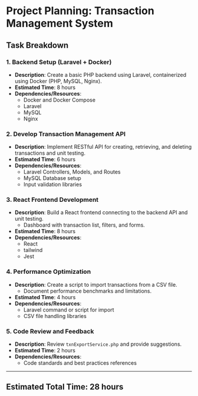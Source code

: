 # Project Planning: Transaction Management System

## Task Breakdown

### 1. Backend Setup (Laravel + Docker)
- **Description**: Create a basic PHP backend using Laravel, containerized using Docker (PHP, MySQL, Nginx).
- **Estimated Time**:  8 hours
- **Dependencies/Resources**:
  - Docker and Docker Compose
  - Laravel
  - MySQL
  - Nginx

### 2. Develop Transaction Management API
- **Description**: Implement RESTful API for creating, retrieving, and deleting transactions and unit testing.
- **Estimated Time**: 6 hours
- **Dependencies/Resources**:
  - Laravel Controllers, Models, and Routes
  - MySQL Database setup
  - Input validation libraries

### 3. React Frontend Development
- **Description**: Build a React frontend connecting to the backend API and unit testing.
  - Dashboard with transaction list, filters, and forms.
- **Estimated Time**: 8 hours
- **Dependencies/Resources**:
  - React
  - tailwind
  - Jest

### 4. Performance Optimization
- **Description**: Create a script to import transactions from a CSV file.
  - Document performance benchmarks and limitations.
- **Estimated Time**: 4 hours
- **Dependencies/Resources**:
  - Laravel command or script for import
  - CSV file handling libraries

### 5. Code Review and Feedback
- **Description**: Review `txnExportService.php` and provide suggestions.
- **Estimated Time**: 2 hours
- **Dependencies/Resources**:
  - Code standards and best practices references

---

## Estimated Total Time: 28 hours
